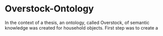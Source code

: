 # Overstock-Ontology
In the context of a thesis, an ontology, called Overstock, of semantic knowledge was created for household objects. First step was to create a
